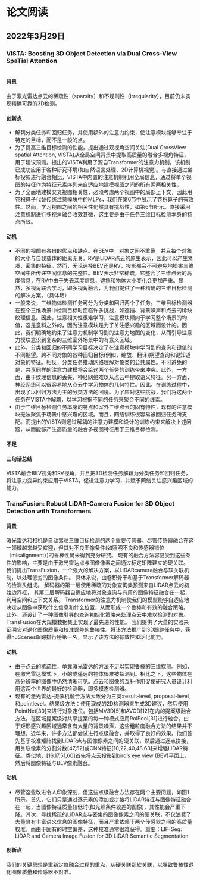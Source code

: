 # 论文阅读
## 2022年3月29日
### VISTA: Boosting 3D Object Detection via Dual Cross-VIew SpaTial Attention
```
```
#### 背景
由于激光雷达点云的稀疏性（sparsity）和不规则性（irregularity），目前仍未实现精确可靠的3D检测。
#### 创新点
- 解耦分类任务和回归任务，并使用额外的注意力约束，使注意模块能够专注于特定的目标，而不是一般的点。
- 为了提高三维目标检测的性能，提出通过双视角空间关注(Dual CrossVIew spatial Attention, VISTA)从全局空间背景中提取高质量的融合多视角特征，用于建议预测。提出的VISTA利用了源自Transformer的注意力机制，该机制已成功应用于各种研究环境(如自然语言处理、2D计算机视觉)。与直接通过坐标投影进行融合相比，VISTA中内置的注意机制利用全局信息，通过将单个视图的特征作为特征元素序列来自适应地建模视图之间的所有两两相关性。
- 为了全面地建模交叉视图相关性，必须考虑两个视图中的局部上下文，因此用卷积算子代替传统注意模块中的MLPs，我们在第6节中展示了卷积算子的有效性。然而，学习视图之间的相关性仍然具有挑战性，如第6节所示。直接采用注意机制进行多视角融合收效甚微，这主要是由于任务三维目标检测本身的特点所致。
#### 动机
- 不同的视图有各自的优点和缺点。在BEV中，对象之间不重叠，并且每个对象的大小与自我载体的距离无关。RV是LiDAR点云的原生表示，因此可以产生紧凑、密集的特征。然而，无论选择BEV还是RV，投影都会不可避免地损害三维空间中所传递空间信息的完整性。BEV表示非常稀疏，它整合了三维点云的高度信息，在RV中由于失去深度信息，遮挡和物体大小变化会更加严重。显然，多视角联合学习，即多视角融合，为我们提供了一种精确的三维目标检测的解决方案。（具体略）
- 一般来说，三维物体检测任务可分为分类和回归两个子任务。三维目标检测器在整个三维场景中检测目标时面临许多挑战，如遮挡、背景噪声和点云的稀缺纹理信息。因此，注意相关性很难学习，注意模块倾向于学习整个场景的均值，这是意料之外的，因为注意模块是为了关注感兴趣的区域而设计的。因此，我们明确地约束了注意力机制学习到的注意力地图的变化，从而引导注意力模块意识到复杂的三维室外场景中的有意义区域。
- 此外，分类和回归的不同学习目标决定了在注意模块中学习到的查询和键值的不同期望。跨不同对象的各种回归目标(例如，缩放、翻译)期望查询和键知道对象的特征。相反，分类任务推动网络理解对象类的公共属性。不可避免的是，共享同样的注意力建模将会给这两个任务的训练带来冲突。此外，一方面，由于纹理信息的丢失，神经网络难以从点云中提取语义特征。另一方面，神经网络可以很容易地从点云中学习物体的几何特性。因此，在训练过程中，出现了以回归方法为主的分类方法的困境。为了应对这些挑战，我们将这两个任务在VISTA中解耦，以学习根据不同的任务来聚合不同的线索。
- 由于三维目标检测任务本身的特点和室外三维点云的固有特性，现有的注意模块无法聚焦于场景中感兴趣的区域。而且，网络训练很容易被回归任务所支配。而提出的VISTA则通过解耦的注意力建模和设计的训练约束来解决上述问题，从而能够产生高质量的融合多视图特征用于三维目标检测。
#### 不足

#### 三句话总结
VISTA融合BEV视角和RV视角，并且把3D检测任务解藕为分类任务和回归任务，将注意力变异约束应用于VISTA，促进注意力学习，并赋予网络关注感兴趣区域的能力。

### TransFusion: Robust LiDAR-Camera Fusion for 3D Object Detection with Transformers

#### 背景
激光雷达和相机是自动驾驶三维目标检测的两个重要传感器。尽管传感器融合在这一领域越来越受欢迎，但其对不良图像条件(如照明不良和传感器错位（misalignment）)的鲁棒性尚未得到充分研究。
现有的融合方法容易受到这些条件的影响，主要是由于激光雷达点与图像像素之间通过标定矩阵建立的硬关联。
我们提出TransFusion，一个强大的解决方案，以LiDARcamera融合与软关联机制，以处理低劣的图像条件。
具体来说，由卷积骨干和基于Transformer解码器的检测头组成。
解码器的第一层使用稀疏的对象查询集预测来自LiDAR点云的初始边界框，
其第二层解码器自适应地将对象查询与有用的图像特征融合在一起，利用空间和上下文关系。
Transformer的注意力机制使我们的模型能够自适应地决定从图像中获取什么信息和什么位置，从而形成一个鲁棒和有效的融合策略。
此外，还设计了一种图像引导的查询初始化策略来处理点云中难以检测的对象。TransFusion在大规模数据集上实现了最先进的性能。
我们提供了大量的实验来证明它对退化图像质量和校准误差的鲁棒性。将该方法推广到3D跟踪任务中，获得nuScenes跟踪排行榜第一名，显示了该方法的有效性和泛化能力。
#### 动机
- 由于点云的稀疏性，单靠激光雷达的方法不足以实现鲁棒的三维探测。例如，在激光雷达模式下，小的或遥远的物体很难被探测到。相比之下，这些物体在高分辨率的图像中仍然清晰可见。点云和图像的互补作用促使研究人员设计利用这两个世界的最好的检测器，即多模态检测器。
- 现有的激光雷达-摄像机融合方法大致分为三类:result-level, proposal-level, 和pointlevel。结果级方法：使用现成的2D检测器来生成3D建议，然后使用PointNet[30]来进行对象定位。包括MV3D[5]和AVOD[12]在内的提案级融合方法，在区域提案级对共享提案的每一种模式应用RoIPool[31]进行融合。由于矩形感兴趣区域通常含有大量的背景噪声，这些粗粒度融合方法的结果并不理想。近年来，许多方法都尝试进行点级融合，并取得了良好的效果。他们首先基于校准矩阵找到LiDAR点与图像像素之间的硬关联，然后通过逐点拼接，用关联像素的分割分数[47,52]或CNN特征[10,22,40,48,63]来增强LiDAR特征。类似地，[16,17,51,60]首先将点云投影到bird’s eye view (BEV)平面上，然后将图像特征与BEV像素融合。
#### 动机
- 尽管这些改进令人印象深刻，但这些点级融合方法存在两个主要问题，如图1所示。首先，它们只是通过逐元素的添加或拼接将LiDAR特征与图像特征融合在一起，当图像特征质量较低时(如光照条件较差的图像)，其性能会严重下降。其次，寻找稀疏的LiDAR点与密集的图像像素之间的硬关联，不仅浪费了大量具有丰富语义信息的图像特征，而且严重依赖于两个传感器之间的高质量校准，而由于固有的时空偏差，这种校准通常很难获得。重要：LIF-Seg: LiDAR and Camera Image Fusion for 3D LiDAR Semantic Segmentation

#### 创新点
我们的关键思想是重新定位融合过程的重点，从硬关联到软关联，以导致鲁棒性退化图像质量和传感器不对准。


